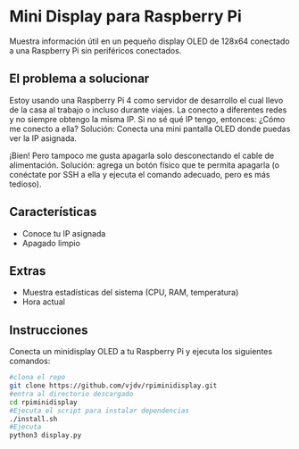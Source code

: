 # Mini Display para Raspberry Pi

Muestra información útil en un pequeño display OLED de 128x64 conectado a una Raspberry Pi sin periféricos conectados.

## El problema a solucionar

Estoy usando una Raspberry Pi 4 como servidor de desarrollo el cual llevo de la casa al trabajo o incluso durante viajes. La conecto a diferentes redes y no siempre obtengo la misma IP. Si no sé qué IP tengo, entonces: ¿Cómo me conecto a ella? Solución: Conecta una mini pantalla OLED donde puedas ver la IP asignada.

¡Bien! Pero tampoco me gusta apagarla solo desconectando el cable de alimentación. Solución: agrega un botón físico que te permita apagarla (o conéctate por SSH a ella y ejecuta el comando adecuado, pero es más tedioso).

## Características

- Conoce tu IP asignada
- Apagado limpio

## Extras

- Muestra estadísticas del sistema (CPU, RAM, temperatura)
- Hora actual

## Instrucciones

Conecta un minidisplay OLED a tu Raspberry Pi y ejecuta los siguientes comandos:

```bash
#clona el repo
git clone https://github.com/vjdv/rpiminidisplay.git
#entra al directorio descargado
cd rpiminidisplay
#Ejecuta el script para instalar dependencias
./install.sh
#Ejecuta
python3 display.py
```
